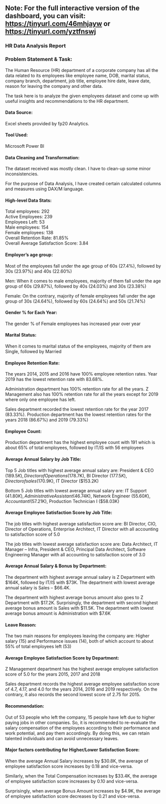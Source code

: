 ## Note: For the full interactive version of the dashboard, you can visit: https://tinyurl.com/46mhjayw or https://tinyurl.com/yztfnswj 

### HR Data Analysis Report

### Problem Statement & Task: 
The Human Resource (HR) department of a corporate company has all the data related to its employees like employee name, DOB, marital status, company branch, department, job title, employee hire date, leave date, reason for leaving the company and other data. 

The task here is to analyze the given employees dataset and come up with useful insights and recommendations to the HR department.

#### Data Source: 
Excel sheets provided by fp20 Analytics. 

#### Tool Used:
Microsoft Power BI

#### Data Cleaning and Transformation: 
The dataset received was mostly clean. I have to clean-up some minor inconsistencies. 

For the purpose of Data Analysis, I have created certain calculated columns and measures using DAX/M language.
	
#### High-level Data Stats: 

Total employees: 292  
Active Employees: 239  
Employees Left: 53  
Male employees: 154  
Female employees: 138  
Overall Retention Rate: 81.85%  
Overall Average Satisfaction Score: 3.84  

#### Employer’s age group:

Most of the employees fall under the age group of 60s (27.4%), followed by 30s (23.97%) and 40s (22.60%) 

Men: When it comes to male employees, majority of them fall under the age group of 60s (29.87%), followed by 40s (24.03%) and 30s (23.38%) 

Female: On the contrary, majority of female employees fall under the age group of 30s (24.64%), followed by 60s (24.64%) and 50s (21.74%) 

#### Gender % for Each Year: 

The gender % of Female employees has increased year over year 

#### Marital Status: 

When it comes to marital status of the employees, majority of them are Single, followed by Married 

#### Employee Retention Rate:  

The years 2014, 2015 and 2016 have 100% employee retention rates. Year 2019 has the lowest retention rate with 83.68%. 

Administration department has 100% retention rate for all the years. Z Management also has 100% retention rate for all the years except for 2019 where only one employee has left.  

Sales department recorded the lowest retention rate for the year 2017 (83.33%). Production department has the lowest retention rates for the years 2018 (86.67%) and 2019 (79.33%) 

#### Employee Count: 

Production department has the highest employee count with 191 which is about 65% of total employees, followed by IT/IS with 56 employees

#### Average Annual Salary by Job Title:  

Top 5 Job titles with highest average annual salary are: President & CEO ($189.5K), Director of Operations ($178.7K), BI Director ($177.5K), Director of sales ($170.9K), IT Director ($153.2K) 

Bottom 5 Job titles with lowest average annual salary are: IT Support ($41.80K), Administrative Assistant ($46.74K), Network Engineer ($55.60K), Accountant I ($57.21K), Production Technician I ($58.03K) 

#### Average Employee Satisfaction Score by Job Title: 

The job titles with highest average satisfaction score are: BI Director, CIO, Director of Operations, Enterprise Architect, IT Director with all accounting to satisfaction score of 5.0 

The job titles with lowest average satisfaction score are: Data Architect, IT Manager – Infra, President & CEO, Principal Data Architect, Software Engineering Manager with all accounting to satisfaction score of 3.0 

#### Average Annual Salary & Bonus by Department:  

The department with highest average annual salary is Z Department with $164K, followed by IT/IS with $73K. The department with lowest average annual salary is Sales – $66.4K. 

The department with highest average bonus amount also goes to Z Department with $17.2K. Surprisingly, the department with second highest average bonus amount is Sales with $11.5K. The department with lowest average bonus amount is Administration with $7.6K 

#### Leave Reason: 

The two main reasons for employees leaving the company are: Higher salary (15) and Performance issues (14), both of which account to about 55% of total employees left (53) 

#### Average Employee Satisfaction Score by Department: 

Z Management department has the highest average employee satisfaction score of 5.0 for the years 2015, 2017 and 2018 

Sales department records the highest average employee satisfaction score of 4.7, 4.17, and 4.0  for the years 2014, 2016 and 2019 respectively. On the contrary, it also records the second lowest score of 2.75 for 2015. 

#### Recommendation: 

Out of 53 people who left the company, 15 people have left due to higher paying jobs in other companies. So, it is recommended to re-evaluate the salary compensation of the employees according to their performance and work potential, and pay them accordingly. By doing this, we can retain talented individuals and can avoid unnecessary leaves. 

#### Major factors contributing for Higher/Lower Satisfaction Score: 

When the average Annual Salary increases by $30.8K, the average of employee satisfaction score increases by 0.18 and vice-versa. 

Similarly, when the Total Compensation increases by $33.4K, the average of employee satisfaction score increases by 0.10 and vice-versa.

Surprisingly, when average Bonus Amount increases by $4.9K, the average of employee satisfaction score decreases by 0.21 and vice-versa. 
